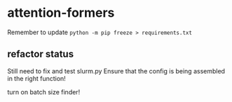 # attention-formers

Remember to update `python -m pip freeze > requirements.txt`

## refactor status
Still need to fix and test slurm.py
Ensure that the config is being assembled in the right function!

turn on batch size finder!